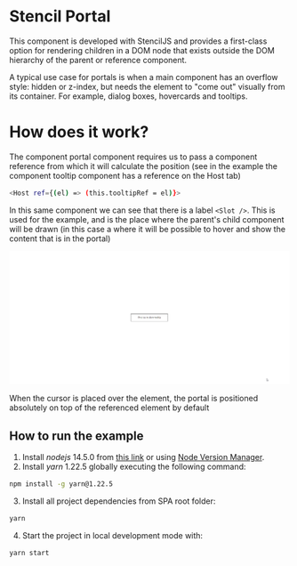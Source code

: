 # Stencil Portal

This component is developed with StencilJS and provides a first-class option for rendering children in a DOM node that exists outside the DOM hierarchy of the parent or reference component.

A typical use case for portals is when a main component has an overflow style: hidden or z-index, but needs the element to "come out" visually from its container. For example, dialog boxes, hovercards and tooltips.

# How does it work?

The component portal component requires us to pass a component reference from which it will calculate the position (see in the example the component tooltip component has a reference on the Host tab)

```bash
<Host ref={(el) => (this.tooltipRef = el)}>
```

In this same component we can see that there is a label ```<Slot />```. This is used for the example, and is the place where the parent's child component will be drawn (in this case a <span /> where it will be possible to hover and show the content that is in the portal)

![Example tooltip hover](exampleUtils/showTooltip.gif)

When the cursor is placed over the element, the portal is positioned absolutely on top of the referenced element by default


## How to run the example

1. Install _nodejs_ 14.5.0 from [this link](https://nodejs.org/dist/v14.5.0/node-v14.5.0-x64.msi) or using [Node Version Manager](https://github.com/coreybutler/nvm-windows/releases).
2. Install _yarn_ 1.22.5 globally executing the following command:

```bash
npm install -g yarn@1.22.5
```

3. Install all project dependencies from SPA root folder:

```bash
yarn
```

4. Start the project in local development mode with:

```bash
yarn start
```


